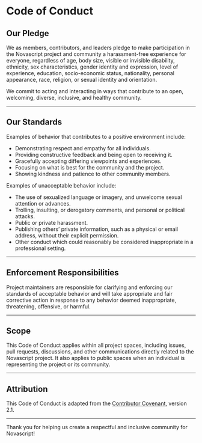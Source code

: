 # Code of Conduct

## Our Pledge
We as members, contributors, and leaders pledge to make participation in the Novascript project and community a harassment-free experience for everyone, regardless of age, body size, visible or invisible disability, ethnicity, sex characteristics, gender identity and expression, level of experience, education, socio-economic status, nationality, personal appearance, race, religion, or sexual identity and orientation.

We commit to acting and interacting in ways that contribute to an open, welcoming, diverse, inclusive, and healthy community.

---

## Our Standards
Examples of behavior that contributes to a positive environment include:
- Demonstrating respect and empathy for all individuals.
- Providing constructive feedback and being open to receiving it.
- Gracefully accepting differing viewpoints and experiences.
- Focusing on what is best for the community and the project.
- Showing kindness and patience to other community members.

Examples of unacceptable behavior include:
- The use of sexualized language or imagery, and unwelcome sexual attention or advances.
- Trolling, insulting, or derogatory comments, and personal or political attacks.
- Public or private harassment.
- Publishing others’ private information, such as a physical or email address, without their explicit permission.
- Other conduct which could reasonably be considered inappropriate in a professional setting.

---

## Enforcement Responsibilities
Project maintainers are responsible for clarifying and enforcing our standards of acceptable behavior and will take appropriate and fair corrective action in response to any behavior deemed inappropriate, threatening, offensive, or harmful.

---

## Scope
This Code of Conduct applies within all project spaces, including issues, pull requests, discussions, and other communications directly related to the Novascript project. It also applies to public spaces when an individual is representing the project or its community.

---

## Attribution
This Code of Conduct is adapted from the [Contributor Covenant](https://www.contributor-covenant.org/), version 2.1.

---

Thank you for helping us create a respectful and inclusive community for Novascript!
